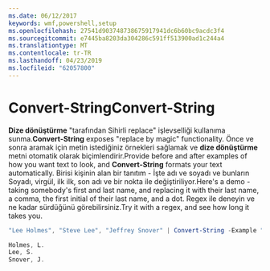 ```yaml
---
ms.date: 06/12/2017
keywords: wmf,powershell,setup
ms.openlocfilehash: 27541d903748738675917941dc6b60bc9acdc3f4
ms.sourcegitcommit: e7445ba8203da304286c591ff513900ad1c244a4
ms.translationtype: MT
ms.contentlocale: tr-TR
ms.lasthandoff: 04/23/2019
ms.locfileid: "62057800"
---
```

# <a name="convert-string"></a><span data-ttu-id="d0d2e-102">Convert-String</span><span class="sxs-lookup"><span data-stu-id="d0d2e-102">Convert-String</span></span>
<span data-ttu-id="d0d2e-103">**Dize dönüştürme** "tarafından Sihirli replace" işlevselliği kullanıma sunma.</span><span class="sxs-lookup"><span data-stu-id="d0d2e-103">**Convert-String** exposes "replace by magic" functionality.</span></span> <span data-ttu-id="d0d2e-104">Önce ve sonra aramak için metin istediğiniz örnekleri sağlamak ve **dize dönüştürme** metni otomatik olarak biçimlendirir.</span><span class="sxs-lookup"><span data-stu-id="d0d2e-104">Provide before and after examples of how you want text to look, and **Convert-String** formats your text automatically.</span></span> <span data-ttu-id="d0d2e-105">Birisi kişinin alan bir tanıtım - İşte adı ve soyadı ve bunların Soyadı, virgül, ilk ilk, son adı ve bir nokta ile değiştiriliyor.</span><span class="sxs-lookup"><span data-stu-id="d0d2e-105">Here's a demo - taking somebody's first and last name, and replacing it with their last name, a comma, the first initial of their last name, and a dot.</span></span> <span data-ttu-id="d0d2e-106">Regex ile deneyin ve ne kadar sürdüğünü görebilirsiniz.</span><span class="sxs-lookup"><span data-stu-id="d0d2e-106">Try it with a regex, and see how long it takes you.</span></span>

```powershell
"Lee Holmes", "Steve Lee", "Jeffrey Snover" | Convert-String -Example "Bill Gates=Gates, B.","John Smith=Smith, J."

Holmes, L.
Lee, S.
Snover, J.
```
